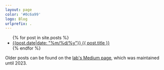 ```yaml
---
layout: page
color: '#0c6a99'
logo: Blog
urlprefix: .
---
```

<style>
.peach { background: #FBE5D6; }
.blue { background: #B4C7E7; }
</style>


<ul>
  {% for post in site.posts %}
    <li>
      <a href="{{ post.url }}">{{post.date|date: "%m/%d/%y"}} {{ post.title }}</a>
      <!--<p>{{ post.excerpt }}</p>-->
    </li>
  {% endfor %}
</ul>

Older posts can be found on the [lab's Medium page](https://medium.com/thewulab), which was maintained until 2023.

